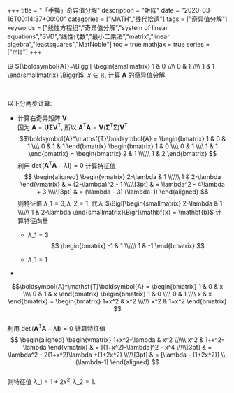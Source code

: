 +++
title = "「手撕」奇异值分解"
description = "矩阵"
date = "2020-03-16T00:14:37+00:00"
categories = ["MATH","线代拾遗"]
tags = ["奇异值分解"]
keywords = ["线性方程组","奇异值分解","system of linear equations","SVD","线性代数","最小二乘法","matrix","linear algebra","leastsquares","MatNoble"]
toc = true
mathjax = true
series = ["mla"]
+++

设 ${\boldsymbol{A}}=\Biggl[ \begin{smallmatrix} 1 & 0 \\\\ 0 & 1 \\\\ 1 & 1 \end{smallmatrix} \Biggr]$, $x \in \mathbb{R}$, 计算 $\boldsymbol{A}$ 的奇异值分解.

<br>

以下分两步计算:

- 计算右奇异矩阵 $\boldsymbol{V}$<br>
因为 $\boldsymbol{A} = \boldsymbol{U}\boldsymbol{\Sigma}\boldsymbol{V}^\mathsf{T}$, 所以 $\boldsymbol{A}^\mathsf{T}\boldsymbol{A} = \boldsymbol{V}(\boldsymbol{\Sigma}^\mathsf{T}\boldsymbol{\Sigma})\boldsymbol{V}^\mathsf{T}$<br>
$$\boldsymbol{A}^\mathsf{T}\boldsymbol{A} = \begin{bmatrix} 
1 & 0 & 1
\\\\ 
0 & 1 & 1
\end{bmatrix} 
\begin{bmatrix} 
1 & 0 \\\\ 0 & 1 \\\\ 1 & 1 
\end{bmatrix} = \begin{bmatrix}
2 & 1 \\\\\\
1 & 2
\end{bmatrix}
$$
利用 $\det(\boldsymbol{A}^\mathsf{T}\boldsymbol{A}-\lambda\boldsymbol{I})=0$ 计算特征值
$$
\begin{aligned}
\begin{vmatrix}
2-\lambda & 1 \\\\\\
1 & 2-\lambda
\end{vmatrix} & = (2-\lambda)^2 - 1 
\\\\\[3pt]
& = \lambda^2 - 4\lambda + 3
\\\\\[3pt]
& = (\lambda - 3) (\lambda-1)
\end{aligned}
$$
则特征值 $\lambda\_1 = 3, \lambda\_2=1$. 代入 $\Bigl[\begin{smallmatrix}
2-\lambda & 1 \\\\\\
1 & 2-\lambda
\end{smallmatrix}\Bigr]\mathbf{x} = \mathbf{b}$ 计算特征向量
  - $\lambda\_1 = 3$
  $$
  \begin{bmatrix}
  -1 & 1 \\\\\\
  1 & -1
  \end{bmatrix}
  $$
  
  - $\lambda\_1 = 1$


- 

$$\boldsymbol{A}^\mathsf{T}\boldsymbol{A} = \begin{bmatrix} 
1 & 0 & x
\\\\ 
0 & 1 & x
\end{bmatrix} 
\begin{bmatrix} 
1 & 0 \\\\ 0 & 1 \\\\ x & x 
\end{bmatrix} = \begin{bmatrix}
1+x^2 & x^2 \\\\\\
x^2 & 1+x^2
\end{bmatrix}
$$<br>
利用 $\det(\boldsymbol{A}^\mathsf{T}\boldsymbol{A}-\lambda\boldsymbol{I})=0$ 计算特征值<br>
$$
\begin{aligned}
\begin{vmatrix}
1+x^2-\lambda & x^2 \\\\\\
x^2 & 1+x^2-\lambda
\end{vmatrix} & = [(1+x^2)-\lambda]^2 - x^4 
\\\\\[3pt]
& = \lambda^2 - 2(1+x^2)\lambda +(1+2x^2)
\\\\\[3pt]
& = [\lambda - (1+2x^2)] \\, (\lambda-1)
\end{aligned}
$$<br>
则特征值 $\lambda\_1 = 1+2x^2, \lambda\_2=1$.
